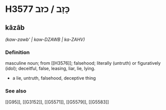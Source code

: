 # H3577 כָּזָב / כזב

## kâzâb

_(kaw-zawb' | kaw-DZAWB | ka-ZAHV)_

### Definition

masculine noun; from [[H3576]]; falsehood; literally (untruth) or figuratively (idol); deceitful, false, leasing, liar, lie, lying.

- a lie, untruth, falsehood, deceptive thing
### See also

[[G95]], [[G3152]], [[G5571]], [[G5579]], [[G5583]]

